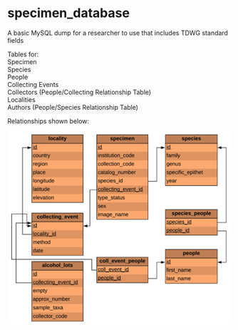 # specimen_database
A basic MySQL dump for a researcher to use that includes TDWG standard fields

Tables for:  
Specimen  
Species  
People  
Collecting Events  
Collectors (People/Collecting Relationship Table)  
Localities  
Authors (People/Species Relationship Table)  

Relationships shown below:  

![DB Schema](https://github.com/phoridFly/specimen_database/blob/master/db_schema.png)
